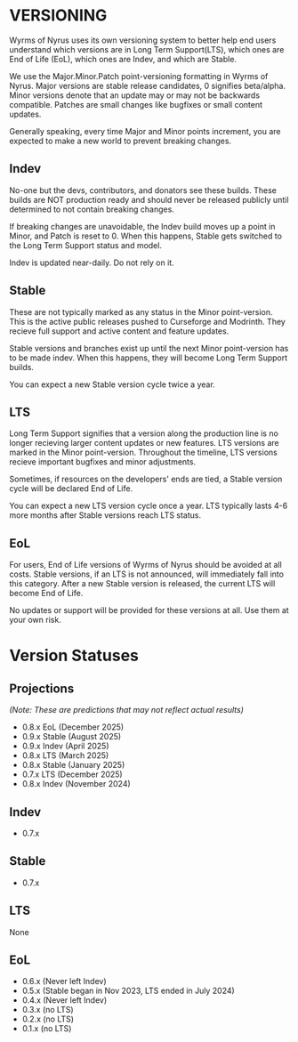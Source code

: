 # VERSIONING
Wyrms of Nyrus uses its own versioning system to better help 
end users understand which versions are in Long Term Support(LTS), 
which ones are End of Life (EoL), which ones are Indev, and which are Stable.

We use the Major.Minor.Patch point-versioning formatting in Wyrms of Nyrus. 
Major versions are stable release candidates, 0 signifies beta/alpha. 
Minor versions denote that an update may or may not be backwards compatible. 
Patches are small changes like bugfixes or small content updates.

Generally speaking, every time Major and Minor points increment, 
you are expected to make a new world to prevent breaking changes.

## Indev
No-one but the devs, contributors, and donators see these builds. These 
builds are NOT production ready and should never be released publicly 
until determined to not contain breaking changes.

If breaking changes are unavoidable, the Indev build moves up a point 
in Minor, and Patch is reset to 0. When this happens, Stable gets switched 
to the Long Term Support status and model.

Indev is updated near-daily. Do not rely on it.

## Stable

These are not typically marked as any status in the Minor point-version. 
This is the active public releases pushed to Curseforge and Modrinth. 
They recieve full support and active content and feature updates.

Stable versions and branches exist up until the next Minor point-version 
has to be made indev. When this happens, they will become Long Term Support 
builds.

You can expect a new Stable version cycle twice a year.

## LTS

Long Term Support signifies that a version along the production line 
is no longer recieving larger content updates or new features. LTS 
versions are marked in the Minor point-version. Throughout the timeline, 
LTS versions recieve important bugfixes and minor adjustments.

Sometimes, if resources on the developers' ends are tied, a Stable 
version cycle will be declared End of Life.

You can expect a new LTS version cycle once a year. LTS typically 
lasts 4-6 more months after Stable versions reach LTS status.

## EoL

For users, End of Life versions of Wyrms of Nyrus should be avoided at all costs. 
Stable versions, if an LTS is not announced, will immediately fall into this category. 
After a new Stable version is released, the current LTS will become End of Life. 

No updates or support will be provided for these versions at all. Use them at 
your own risk.


# Version Statuses

## Projections
*(Note: These are predictions that may not reflect actual results)*

- 0.8.x EoL (December 2025)
- 0.9.x Stable (August 2025)
- 0.9.x Indev (April 2025)
- 0.8.x LTS (March 2025)
- 0.8.x Stable (January 2025)
- 0.7.x LTS (December 2025)
- 0.8.x Indev (November 2024)

## Indev
- 0.7.x

## Stable
- 0.7.x

## LTS
None

## EoL
- 0.6.x (Never left Indev)
- 0.5.x (Stable began in Nov 2023, LTS ended in July 2024)
- 0.4.x (Never left Indev)
- 0.3.x (no LTS)
- 0.2.x (no LTS)
- 0.1.x (no LTS)
